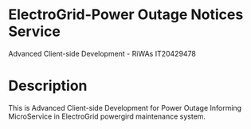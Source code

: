 # ElectroGrid-Power Outage Notices Service

Advanced Client-side Development - RiWAs IT20429478

# Description

This is Advanced Client-side Development for Power Outage Informing MicroService in ElectroGrid powergird maintenance system.

